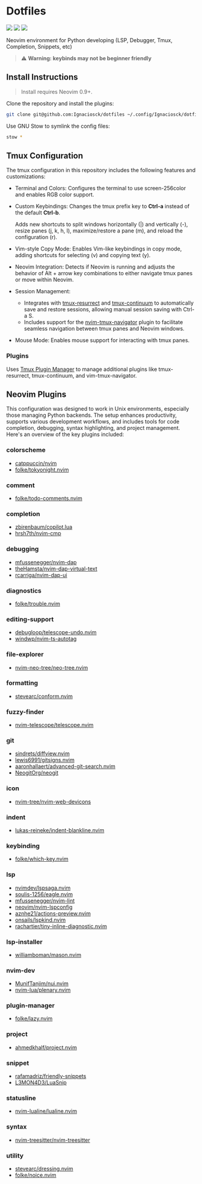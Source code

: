 # Dotfiles

<a href="https://dotfyle.com/Ignaciosck/dotfiles-nvim-config"><img src="https://dotfyle.com/Ignaciosck/dotfiles-nvim-config/badges/plugins?style=for-the-badge" /></a>
<a href="https://dotfyle.com/Ignaciosck/dotfiles-nvim-config"><img src="https://dotfyle.com/Ignaciosck/dotfiles-nvim-config/badges/leaderkey?style=for-the-badge" /></a>
<a href="https://dotfyle.com/Ignaciosck/dotfiles-nvim-config"><img src="https://dotfyle.com/Ignaciosck/dotfiles-nvim-config/badges/plugin-manager?style=for-the-badge" /></a>

Neovim environment for Python developing (LSP, Debugger, Tmux, Completion, Snippets, etc)
>⚠️ **Warning: keybinds may not be beginner friendly**

## Install Instructions

 > Install requires Neovim 0.9+.

Clone the repository and install the plugins:

```sh
git clone git@github.com:Ignaciosck/dotfiles ~/.config/Ignaciosck/dotfiles
```

Use GNU Stow to symlink the config files:

```sh
stow *
```
## Tmux Configuration
The tmux configuration in this repository includes the following features and customizations:

* Terminal and Colors: Configures the terminal to use screen-256color and enables RGB color support.
* Custom Keybindings: Changes the tmux prefix key to **Ctrl-a** instead of the default **Ctrl-b**. 
    
    Adds new shortcuts to split windows horizontally (|) and vertically (-), resize panes (j, k, h, l), maximize/restore a pane (m), and reload the configuration (r).
* Vim-style Copy Mode: Enables Vim-like keybindings in copy mode, adding shortcuts for selecting (v) and copying text (y).
* Neovim Integration: Detects if Neovim is running and adjusts the behavior of Alt + arrow key combinations to either navigate tmux panes or move within Neovim.
* Session Management:
    * Integrates with [tmux-resurrect](https://github.com/tmux-plugins/tmux-resurrect) and [tmux-continuum](https://github.com/tmux-plugins/tmux-continuum) to automatically save and restore sessions, allowing manual session saving with Ctrl-a S.
    * Includes support for the [nvim-tmux-navigator](https://github.com/alexghergh/nvim-tmux-navigation) plugin to facilitate seamless navigation between tmux panes and Neovim windows.
* Mouse Mode: Enables mouse support for interacting with tmux panes.
### Plugins
 Uses [Tmux Plugin Manager](https://github.com/tmux-plugins/tpm) to manage additional plugins like tmux-resurrect, tmux-continuum, and vim-tmux-navigator.

## Neovim Plugins
This configuration was designed to work in Unix environments, especially those managing Python backends. The setup enhances productivity, supports various development workflows, and includes tools for code completion, debugging, syntax highlighting, and project management. Here's an overview of the key plugins included:
### colorscheme

+ [catppuccin/nvim](https://dotfyle.com/plugins/catppuccin/nvim)
+ [folke/tokyonight.nvim](https://dotfyle.com/plugins/folke/tokyonight.nvim)
### comment

+ [folke/todo-comments.nvim](https://dotfyle.com/plugins/folke/todo-comments.nvim)
### completion

+ [zbirenbaum/copilot.lua](https://dotfyle.com/plugins/zbirenbaum/copilot.lua)
+ [hrsh7th/nvim-cmp](https://dotfyle.com/plugins/hrsh7th/nvim-cmp)
### debugging

+ [mfussenegger/nvim-dap](https://dotfyle.com/plugins/mfussenegger/nvim-dap)
+ [theHamsta/nvim-dap-virtual-text](https://dotfyle.com/plugins/theHamsta/nvim-dap-virtual-text)
+ [rcarriga/nvim-dap-ui](https://dotfyle.com/plugins/rcarriga/nvim-dap-ui)
### diagnostics

+ [folke/trouble.nvim](https://dotfyle.com/plugins/folke/trouble.nvim)
### editing-support

+ [debugloop/telescope-undo.nvim](https://dotfyle.com/plugins/debugloop/telescope-undo.nvim)
+ [windwp/nvim-ts-autotag](https://dotfyle.com/plugins/windwp/nvim-ts-autotag)
### file-explorer

+ [nvim-neo-tree/neo-tree.nvim](https://dotfyle.com/plugins/nvim-neo-tree/neo-tree.nvim)
### formatting

+ [stevearc/conform.nvim](https://dotfyle.com/plugins/stevearc/conform.nvim)
### fuzzy-finder

+ [nvim-telescope/telescope.nvim](https://dotfyle.com/plugins/nvim-telescope/telescope.nvim)
### git

+ [sindrets/diffview.nvim](https://dotfyle.com/plugins/sindrets/diffview.nvim)
+ [lewis6991/gitsigns.nvim](https://dotfyle.com/plugins/lewis6991/gitsigns.nvim)
+ [aaronhallaert/advanced-git-search.nvim](https://dotfyle.com/plugins/aaronhallaert/advanced-git-search.nvim)
+ [NeogitOrg/neogit](https://dotfyle.com/plugins/NeogitOrg/neogit)
### icon

+ [nvim-tree/nvim-web-devicons](https://dotfyle.com/plugins/nvim-tree/nvim-web-devicons)
### indent

+ [lukas-reineke/indent-blankline.nvim](https://dotfyle.com/plugins/lukas-reineke/indent-blankline.nvim)
### keybinding

+ [folke/which-key.nvim](https://dotfyle.com/plugins/folke/which-key.nvim)
### lsp

+ [nvimdev/lspsaga.nvim](https://dotfyle.com/plugins/nvimdev/lspsaga.nvim)
+ [soulis-1256/eagle.nvim](https://dotfyle.com/plugins/soulis-1256/eagle.nvim)
+ [mfussenegger/nvim-lint](https://dotfyle.com/plugins/mfussenegger/nvim-lint)
+ [neovim/nvim-lspconfig](https://dotfyle.com/plugins/neovim/nvim-lspconfig)
+ [aznhe21/actions-preview.nvim](https://dotfyle.com/plugins/aznhe21/actions-preview.nvim)
+ [onsails/lspkind.nvim](https://dotfyle.com/plugins/onsails/lspkind.nvim)
+ [rachartier/tiny-inline-diagnostic.nvim](https://dotfyle.com/plugins/rachartier/tiny-inline-diagnostic.nvim)
### lsp-installer

+ [williamboman/mason.nvim](https://dotfyle.com/plugins/williamboman/mason.nvim)
### nvim-dev

+ [MunifTanjim/nui.nvim](https://dotfyle.com/plugins/MunifTanjim/nui.nvim)
+ [nvim-lua/plenary.nvim](https://dotfyle.com/plugins/nvim-lua/plenary.nvim)
### plugin-manager

+ [folke/lazy.nvim](https://dotfyle.com/plugins/folke/lazy.nvim)
### project

+ [ahmedkhalf/project.nvim](https://dotfyle.com/plugins/ahmedkhalf/project.nvim)
### snippet

+ [rafamadriz/friendly-snippets](https://dotfyle.com/plugins/rafamadriz/friendly-snippets)
+ [L3MON4D3/LuaSnip](https://dotfyle.com/plugins/L3MON4D3/LuaSnip)
### statusline

+ [nvim-lualine/lualine.nvim](https://dotfyle.com/plugins/nvim-lualine/lualine.nvim)
### syntax

+ [nvim-treesitter/nvim-treesitter](https://dotfyle.com/plugins/nvim-treesitter/nvim-treesitter)
### utility

+ [stevearc/dressing.nvim](https://dotfyle.com/plugins/stevearc/dressing.nvim)
+ [folke/noice.nvim](https://dotfyle.com/plugins/folke/noice.nvim)
